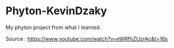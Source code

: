 # Phyton-KevinDzaky
My phyton project from what I learned.

Source : https://www.youtube.com/watch?v=eWRfhZUzrAc&t=16s
